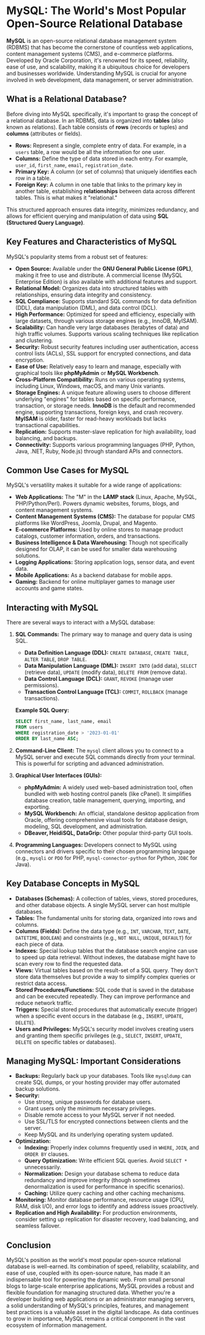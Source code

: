 # MySQL: The World's Most Popular Open-Source Relational Database

**MySQL** is an open-source relational database management system (RDBMS) that has become the cornerstone of countless web applications, content management systems (CMS), and e-commerce platforms. Developed by Oracle Corporation, it's renowned for its speed, reliability, ease of use, and scalability, making it a ubiquitous choice for developers and businesses worldwide. Understanding MySQL is crucial for anyone involved in web development, data management, or server administration.

## What is a Relational Database?

Before diving into MySQL specifically, it's important to grasp the concept of a relational database. In an RDBMS, data is organized into **tables** (also known as relations). Each table consists of **rows** (records or tuples) and **columns** (attributes or fields).

* **Rows:** Represent a single, complete entry of data. For example, in a `users` table, a row would be all the information for one user.
* **Columns:** Define the type of data stored in each entry. For example, `user_id`, `first_name`, `email`, `registration_date`.
* **Primary Key:** A column (or set of columns) that uniquely identifies each row in a table.
* **Foreign Key:** A column in one table that links to the primary key in another table, establishing **relationships** between data across different tables. This is what makes it "relational."

This structured approach ensures data integrity, minimizes redundancy, and allows for efficient querying and manipulation of data using **SQL (Structured Query Language)**.

## Key Features and Characteristics of MySQL

MySQL's popularity stems from a robust set of features:

* **Open Source:** Available under the **GNU General Public License (GPL)**, making it free to use and distribute. A commercial license (MySQL Enterprise Edition) is also available with additional features and support.
* **Relational Model:** Organizes data into structured tables with relationships, ensuring data integrity and consistency.
* **SQL Compliance:** Supports standard SQL commands for data definition (DDL), data manipulation (DML), and data control (DCL).
* **High Performance:** Optimized for speed and efficiency, especially with large datasets, through various storage engines (e.g., InnoDB, MyISAM).
* **Scalability:** Can handle very large databases (terabytes of data) and high traffic volumes. Supports various scaling techniques like replication and clustering.
* **Security:** Robust security features including user authentication, access control lists (ACLs), SSL support for encrypted connections, and data encryption.
* **Ease of Use:** Relatively easy to learn and manage, especially with graphical tools like **phpMyAdmin** or **MySQL Workbench**.
* **Cross-Platform Compatibility:** Runs on various operating systems, including Linux, Windows, macOS, and many Unix variants.
* **Storage Engines:** A unique feature allowing users to choose different underlying "engines" for tables based on specific performance, transaction, or storage needs. **InnoDB** is the default and recommended engine, supporting transactions, foreign keys, and crash recovery. **MyISAM** is older, faster for read-heavy workloads but lacks transactional capabilities.
* **Replication:** Supports master-slave replication for high availability, load balancing, and backups.
* **Connectivity:** Supports various programming languages (PHP, Python, Java, .NET, Ruby, Node.js) through standard APIs and connectors.

## Common Use Cases for MySQL

MySQL's versatility makes it suitable for a wide range of applications:

* **Web Applications:** The "M" in the **LAMP stack** (Linux, Apache, MySQL, PHP/Python/Perl). Powers dynamic websites, forums, blogs, and content management systems.
* **Content Management Systems (CMS):** The database for popular CMS platforms like WordPress, Joomla, Drupal, and Magento.
* **E-commerce Platforms:** Used by online stores to manage product catalogs, customer information, orders, and transactions.
* **Business Intelligence & Data Warehousing:** Though not specifically designed for OLAP, it can be used for smaller data warehousing solutions.
* **Logging Applications:** Storing application logs, sensor data, and event data.
* **Mobile Applications:** As a backend database for mobile apps.
* **Gaming:** Backend for online multiplayer games to manage user accounts and game states.

## Interacting with MySQL

There are several ways to interact with a MySQL database:

1.  **SQL Commands:** The primary way to manage and query data is using SQL.
    * **Data Definition Language (DDL):** `CREATE DATABASE`, `CREATE TABLE`, `ALTER TABLE`, `DROP TABLE`.
    * **Data Manipulation Language (DML):** `INSERT INTO` (add data), `SELECT` (retrieve data), `UPDATE` (modify data), `DELETE FROM` (remove data).
    * **Data Control Language (DCL):** `GRANT`, `REVOKE` (manage user permissions).
    * **Transaction Control Language (TCL):** `COMMIT`, `ROLLBACK` (manage transactions).

    **Example SQL Query:**
    ```sql
    SELECT first_name, last_name, email
    FROM users
    WHERE registration_date > '2023-01-01'
    ORDER BY last_name ASC;
    ```

2.  **Command-Line Client:** The `mysql` client allows you to connect to a MySQL server and execute SQL commands directly from your terminal. This is powerful for scripting and advanced administration.

3.  **Graphical User Interfaces (GUIs):**
    * **phpMyAdmin:** A widely used web-based administration tool, often bundled with web hosting control panels (like cPanel). It simplifies database creation, table management, querying, importing, and exporting.
    * **MySQL Workbench:** An official, standalone desktop application from Oracle, offering comprehensive visual tools for database design, modeling, SQL development, and administration.
    * **DBeaver, HeidiSQL, DataGrip:** Other popular third-party GUI tools.

4.  **Programming Languages:** Developers connect to MySQL using connectors and drivers specific to their chosen programming language (e.g., `mysqli` or `PDO` for PHP, `mysql-connector-python` for Python, `JDBC` for Java).

## Key Database Concepts in MySQL

* **Databases (Schemas):** A collection of tables, views, stored procedures, and other database objects. A single MySQL server can host multiple databases.
* **Tables:** The fundamental units for storing data, organized into rows and columns.
* **Columns (Fields):** Define the data type (e.g., `INT`, `VARCHAR`, `TEXT`, `DATE`, `DATETIME`, `BOOLEAN`) and constraints (e.g., `NOT NULL`, `UNIQUE`, `DEFAULT`) for each piece of data.
* **Indexes:** Special lookup tables that the database search engine can use to speed up data retrieval. Without indexes, the database might have to scan every row to find the requested data.
* **Views:** Virtual tables based on the result-set of a SQL query. They don't store data themselves but provide a way to simplify complex queries or restrict data access.
* **Stored Procedures/Functions:** SQL code that is saved in the database and can be executed repeatedly. They can improve performance and reduce network traffic.
* **Triggers:** Special stored procedures that automatically execute (trigger) when a specific event occurs in the database (e.g., `INSERT`, `UPDATE`, `DELETE`).
* **Users and Privileges:** MySQL's security model involves creating users and granting them specific privileges (e.g., `SELECT`, `INSERT`, `UPDATE`, `DELETE` on specific tables or databases).

## Managing MySQL: Important Considerations

* **Backups:** Regularly back up your databases. Tools like `mysqldump` can create SQL dumps, or your hosting provider may offer automated backup solutions.
* **Security:**
    * Use strong, unique passwords for database users.
    * Grant users only the minimum necessary privileges.
    * Disable remote access to your MySQL server if not needed.
    * Use SSL/TLS for encrypted connections between clients and the server.
    * Keep MySQL and its underlying operating system updated.
* **Optimization:**
    * **Indexing:** Properly index columns frequently used in `WHERE`, `JOIN`, and `ORDER BY` clauses.
    * **Query Optimization:** Write efficient SQL queries. Avoid `SELECT *` unnecessarily.
    * **Normalization:** Design your database schema to reduce data redundancy and improve integrity (though sometimes denormalization is used for performance in specific scenarios).
    * **Caching:** Utilize query caching and other caching mechanisms.
* **Monitoring:** Monitor database performance, resource usage (CPU, RAM, disk I/O), and error logs to identify and address issues proactively.
* **Replication and High Availability:** For production environments, consider setting up replication for disaster recovery, load balancing, and seamless failover.

## Conclusion

MySQL's position as the world's most popular open-source relational database is well-earned. Its combination of speed, reliability, scalability, and ease of use, coupled with its open-source nature, has made it an indispensable tool for powering the dynamic web. From small personal blogs to large-scale enterprise applications, MySQL provides a robust and flexible foundation for managing structured data. Whether you're a developer building web applications or an administrator managing servers, a solid understanding of MySQL's principles, features, and management best practices is a valuable asset in the digital landscape. As data continues to grow in importance, MySQL remains a critical component in the vast ecosystem of information management.